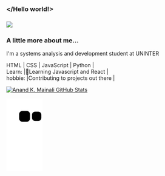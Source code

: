 ### </Hello world!>

### <img src="https://i.pinimg.com/280x280_RS/5a/f4/7b/5af47b95efe259de6340e2e8d75c7b08.jpg" width="300"><br><br> A little more about me...  

<p>I'm a systems analysis and development student at UNINTER  
 </p>

 HTML | CSS | JavaScript | Python | <br>
 Learn: |🌴Learning Javascript and React |  
 hobbie: |Contributing to projects out there |
   
  
  
[![Anand K. Mainali GitHub Stats](https://github-readme-stats.vercel.app/api?username=anandmainali&show_icons=true&count_private=true)](https://github.com/anandmainali)

![snake gif](https://github.com/Formandodev/Formandodev/blob/output/github-contribution-grid-snake.svg)
  

